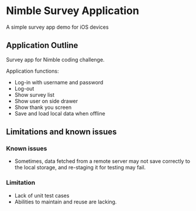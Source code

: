 # Nimble Survey Application

A simple survey app demo for iOS devices

## Application Outline

Survey app for Nimble coding challenge.

Application functions:
* Log-in with username and password
* Log-out
* Show survey list
* Show user on side drawer
* Show thank you screen
* Save and load local data when offline

## Limitations and known issues

### Known issues

* Sometimes, data fetched from a remote server may not save correctly to the local storage, and re-staging it for testing may fail.

### Limitation
* Lack of unit test cases
* Abilities to maintain and reuse are lacking. 



